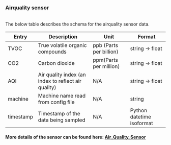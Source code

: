 ### Airquality sensor 

<br/>
The below table describes the schema for the airquality sensor data.

<br/>

|     Entry        |     Description                                           |     Unit                       |     Format                       |
|------------------|-----------------------------------------------------------|--------------------------------|----------------------------------|
|     TVOC         |     True volatile organic compounds                       |     ppb (Parts per billion)    |     string -> float              |
|     CO2          |     Carbon dioxide                                        |     ppm(Parts per million)     |     string -> float              |
|     AQI          |     Air quality index (an index to reflect air quality)    |     N/A                        |     string -> float              |
|     machine      |     Machine name read from config file                    |     N/A                        |     string                       |
|     timestamp    |     Timestamp of the data being sampled                   |     N/A                        |     Python datetime isoformat    |


#### More details of the sensor can be found here: [Air_Quality_Sensor](https://wiki.dfrobot.com/SKU_SEN0537_ENS160_Air_Quality_Sensor_I2C)



